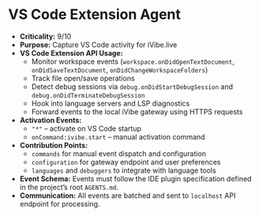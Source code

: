# VS Code Extension Agent

- **Criticality:** 9/10
- **Purpose:** Capture VS Code activity for iVibe.live
- **VS Code Extension API Usage:**
  - Monitor workspace events (`workspace.onDidOpenTextDocument`, `onDidSaveTextDocument`, `onDidChangeWorkspaceFolders`)
  - Track file open/save operations
  - Detect debug sessions via `debug.onDidStartDebugSession` and `debug.onDidTerminateDebugSession`
  - Hook into language servers and LSP diagnostics
  - Forward events to the local iVibe gateway using HTTPS requests
- **Activation Events:**
  - `"*"` – activate on VS Code startup
  - `onCommand:ivibe.start` – manual activation command
- **Contribution Points:**
  - `commands` for manual event dispatch and configuration
  - `configuration` for gateway endpoint and user preferences
  - `languages` and `debuggers` to integrate with language tools
- **Event Schema:** Events must follow the IDE plugin specification defined in the project’s root `AGENTS.md`.
- **Communication:** All events are batched and sent to `localhost` API endpoint for processing.
